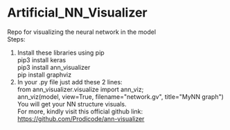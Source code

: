 # Artificial_NN_Visualizer
Repo for visualizing the neural network in the model
<br>
Steps:<br>
1. Install these libraries using pip<br>
   pip3 install keras<br>
   pip3 install ann_visualizer<br>
   pip install graphviz<br>
2. In your .py file just add these 2 lines: <br>
   from ann_visualizer.visualize import ann_viz;<br>
   ann_viz(model, view=True, filename="network.gv", title="MyNN graph")<br>
You will get your NN structure visuals.   <br>
For more, kindly visit this official github link: https://github.com/Prodicode/ann-visualizer
   
   
